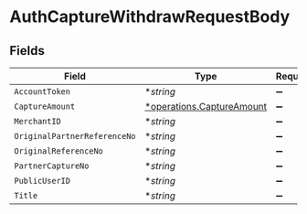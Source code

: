 # AuthCaptureWithdrawRequestBody


## Fields

| Field                                                                 | Type                                                                  | Required                                                              | Description                                                           | Example                                                               |
| --------------------------------------------------------------------- | --------------------------------------------------------------------- | --------------------------------------------------------------------- | --------------------------------------------------------------------- | --------------------------------------------------------------------- |
| `AccountToken`                                                        | **string*                                                             | :heavy_minus_sign:                                                    | N/A                                                                   | 633ca3e9035441299cca3bd54392b6af                                      |
| `CaptureAmount`                                                       | [*operations.CaptureAmount](../../models/operations/captureamount.md) | :heavy_minus_sign:                                                    | N/A                                                                   |                                                                       |
| `MerchantID`                                                          | **string*                                                             | :heavy_minus_sign:                                                    | N/A                                                                   | AYOPOP                                                                |
| `OriginalPartnerReferenceNo`                                          | **string*                                                             | :heavy_minus_sign:                                                    | N/A                                                                   | 2020102900000000000100                                                |
| `OriginalReferenceNo`                                                 | **string*                                                             | :heavy_minus_sign:                                                    | N/A                                                                   | 9484481d8f98495288f1c79b0363161c                                      |
| `PartnerCaptureNo`                                                    | **string*                                                             | :heavy_minus_sign:                                                    | N/A                                                                   | 2020102900000000000103                                                |
| `PublicUserID`                                                        | **string*                                                             | :heavy_minus_sign:                                                    | N/A                                                                   | AYOPOP-285FWN8WD                                                      |
| `Title`                                                               | **string*                                                             | :heavy_minus_sign:                                                    | N/A                                                                   | Test_Chaitu_01                                                        |